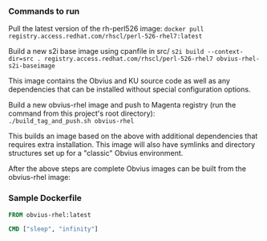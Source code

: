 ### Commands to run

Pull the latest version of the rh-perl526 image:
`docker pull registry.access.redhat.com/rhscl/perl-526-rhel7:latest`

Build a new s2i base image using cpanfile in src/
`s2i build --context-dir=src . registry.access.redhat.com/rhscl/perl-526-rhel7 obvius-rhel-s2i-baseimage`

This image contains the Obvius and KU source code as well as any dependencies that can be installed
without special configuration options.

Build a new obvius-rhel image and push to Magenta registry (run the command from this project's root directory):  
`./build_tag_and_push.sh obvius-rhel`

This builds an image based on the above with additional dependencies that requires extra installation.
This image will also have symlinks and directory structures set up for a "classic" Obvius environment.

After the above steps are complete Obvius images can be built from the obvius-rhel image:

### Sample Dockerfile
```dockerfile
FROM obvius-rhel:latest

CMD ["sleep", "infinity"]
```
